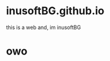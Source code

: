 # inusoftBG.github.io
this is a web
and, im inusoftBG





























































































<h1>owo</h1>
